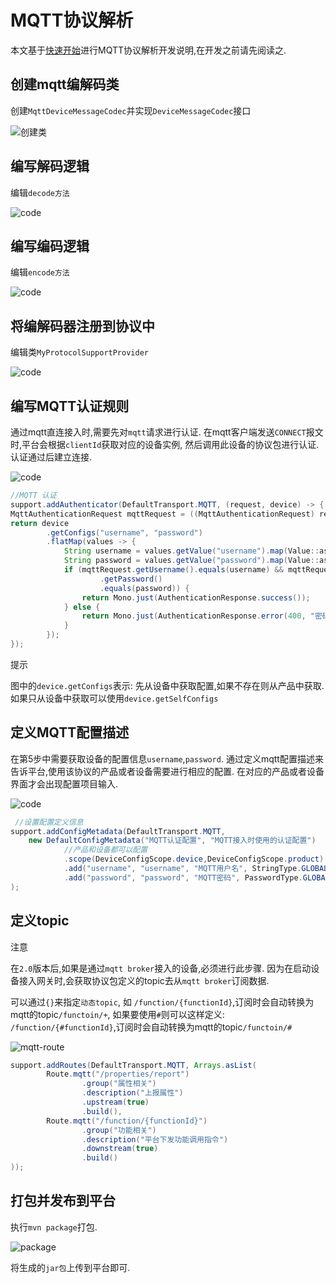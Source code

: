
# MQTT协议解析

本文基于[快速开始](first.md)进行MQTT协议解析开发说明,在开发之前请先阅读之.


## 创建mqtt编解码类
   
创建`MqttDeviceMessageCodec`并实现`DeviceMessageCodec`接口

![创建类](./img/create-mqtt-codec.png)

## 编写解码逻辑

编辑`decode方法`

![code](./img/code-mqtt-decode.png)

## 编写编码逻辑

编辑`encode方法`

![code](./img/code-mqtt-encode.png)

## 将编解码器注册到协议中

编辑类`MyProtocolSupportProvider`

![code](./img/set-mqtt-codec.png)

## 编写MQTT认证规则
   
通过mqtt直连接入时,需要先对`mqtt`请求进行认证.
在mqtt客户端发送`CONNECT`报文时,平台会根据`clientId`获取对应的设备实例,
然后调用此设备的协议包进行认证.认证通过后建立连接.

![code](./img/mqtt-auth.png)

```java
//MQTT 认证
support.addAuthenticator(DefaultTransport.MQTT, (request, device) -> {
MqttAuthenticationRequest mqttRequest = ((MqttAuthenticationRequest) request);
return device
        .getConfigs("username", "password")
        .flatMap(values -> {
            String username = values.getValue("username").map(Value::asString).orElse(null);
            String password = values.getValue("password").map(Value::asString).orElse(null);
            if (mqttRequest.getUsername().equals(username) && mqttRequest
                    .getPassword()
                    .equals(password)) {
                return Mono.just(AuthenticationResponse.success());
            } else {
                return Mono.just(AuthenticationResponse.error(400, "密码错误"));
            }
        });
});
```



<div class='explanation info'>
  <p class='explanation-title-warp'> 
    <span class='iconfont icon-tishi explanation-icon'></span>
    <span class='explanation-title font-weight'>提示</span>
  </p>


图中的`device.getConfigs`表示: 先从设备中获取配置,如果不存在则从产品中获取.
如果只从设备中获取可以使用`device.getSelfConfigs`

</div>

## 定义MQTT配置描述
   
在第5步中需要获取设备的配置信息`username`,`password`.
通过定义mqtt配置描述来告诉平台,使用该协议的产品或者设备需要进行相应的配置.
在对应的产品或者设备界面才会出现配置项目输入.

![code](./img/add-mqtt-config-metadata.png)

```java
 //设置配置定义信息
support.addConfigMetadata(DefaultTransport.MQTT,
    new DefaultConfigMetadata("MQTT认证配置", "MQTT接入时使用的认证配置")
            //产品和设备都可以配置
            .scope(DeviceConfigScope.device,DeviceConfigScope.product)
            .add("username", "username", "MQTT用户名", StringType.GLOBAL)
            .add("password", "password", "MQTT密码", PasswordType.GLOBAL)
);
```

## 定义topic




<div class='explanation warning'>
  <p class='explanation-title-warp'>
    <span class='iconfont icon-jinggao explanation-icon'></span>
    <span class='explanation-title font-weight'>注意</span>
  </p>

在`2.0`版本后,如果是通过`mqtt broker`接入的设备,必须进行此步骤.
因为在启动设备接入网关时,会获取协议包定义的topic去从`mqtt broker`订阅数据.

可以通过`{}`来指定`动态topic`,
如 `/function/{functionId}`,订阅时会自动转换为mqtt的topic`/functoin/+`,
如果要使用`#`则可以这样定义: `/function/{#functionId}`,订阅时会自动转换为mqtt的topic`/functoin/#`

</div>

![mqtt-route](./img/add-mqtt-route.png)

```java
support.addRoutes(DefaultTransport.MQTT, Arrays.asList(
        Route.mqtt("/properties/report")
                .group("属性相关")
                .description("上报属性")
                .upstream(true)
                .build(),
        Route.mqtt("/function/{functionId}")
                .group("功能相关")
                .description("平台下发功能调用指令")
                .downstream(true)
                .build()
));
```

## 打包并发布到平台

执行`mvn package`打包.

![package](./img/package-mqtt.png)

将生成的`jar包`上传到平台即可.